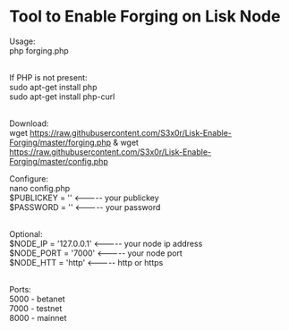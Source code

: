 # Tool to Enable Forging on Lisk Node

Usage:<br>
php forging.php<br>
<br>

If PHP is not present:<br>
sudo apt-get install php<br>
sudo apt-get install php-curl<br>
<br>

Download:<br>
wget https://raw.githubusercontent.com/S3x0r/Lisk-Enable-Forging/master/forging.php & wget https://raw.githubusercontent.com/S3x0r/Lisk-Enable-Forging/master/config.php
<br>

Configure:<br>
nano config.php<br>
$PUBLICKEY = '' <----- your publickey<br>
$PASSWORD = ''  <----- your password<br>
<br>

Optional:<br>
$NODE_IP   = '127.0.0.1' <----- your node ip address<br>
$NODE_PORT = '7000' <----- your node port<br>
$NODE_HTT = 'http' <----- http or https<br>
<br>

Ports:<br>
5000 - betanet<br>
7000 - testnet<br>
8000 - mainnet<br>
